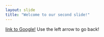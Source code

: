 ```yaml
---
layout: slide
title: "Welcome to our second slide!"
---
```

[link to Google!](http://google.com)
Use the left arrow to go back!
